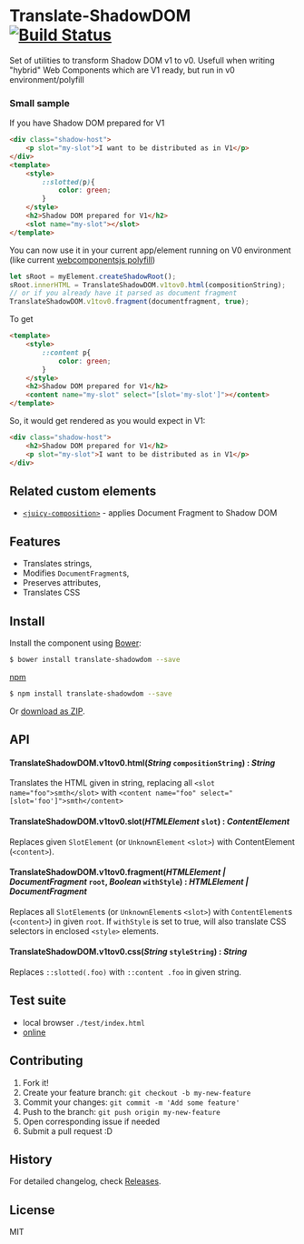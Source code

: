# Translate-ShadowDOM [![Build Status](https://travis-ci.org/tomalec/Translate-ShadowDOM.svg?branch=master)](https://travis-ci.org/tomalec/Translate-ShadowDOM)

Set of utilities to transform Shadow DOM v1 to v0.
Usefull when writing "hybrid" Web Components which are V1 ready, but run in v0 environment/polyfill


### Small sample

If you have Shadow DOM prepared for V1
```html
<div class="shadow-host">
    <p slot="my-slot">I want to be distributed as in V1</p>
</div>
<template>
    <style>
        ::slotted(p){
            color: green;
        }
    </style>
    <h2>Shadow DOM prepared for V1</h2>
    <slot name="my-slot"></slot>
</template>
```
You can now use it in your current app/element running on V0 environment (like current [webcomponentsjs polyfill](https://github.com/webcomponents/webcomponentsjs))
```javascript
let sRoot = myElement.createShadowRoot();
sRoot.innerHTML = TranslateShadowDOM.v1tov0.html(compositionString);
// or if you already have it parsed as document fragment
TranslateShadowDOM.v1tov0.fragment(documentfragment, true);
```
To get
```html
<template>
    <style>
        ::content p{
            color: green;
        }
    </style>
    <h2>Shadow DOM prepared for V1</h2>
    <content name="my-slot" select="[slot='my-slot']"></content>
</template>
```
So, it would get rendered as you would expect in V1:
```html
<div class="shadow-host">
    <h2>Shadow DOM prepared for V1</h2>
    <p slot="my-slot">I want to be distributed as in V1</p>
</div>
```


## Related custom elements

 - [`<juicy-composition>`](https://github.com/Juicy/juicy-composition) - applies Document Fragment to Shadow DOM

## Features

 - Translates strings,
 - Modifies `DocumentFragment`s,
 - Preserves attributes,
 - Translates CSS

## Install


Install the component using [Bower](http://bower.io/):

```sh
$ bower install translate-shadowdom --save
```
[npm](https://www.npmjs.com/)
```sh
$ npm install translate-shadowdom --save
```

Or [download as ZIP](https://github.com/Starcounter/translate-shadowdom/archive/master.zip).


## API

#### TranslateShadowDOM.v1tov0.html(_String_ `compositionString`) : _String_

Translates the HTML given in string, replacing all `<slot name="foo">smth</slot>` with `<content name="foo" select="[slot='foo']">smth</content>`

#### TranslateShadowDOM.v1tov0.slot(_HTMLElement_ `slot`) : _ContentElement_

Replaces given `SlotElement` (or `UnknownElement` `<slot>`) with ContentElement (`<content>`).

#### TranslateShadowDOM.v1tov0.fragment(_HTMLElement | DocumentFragment_ `root`, _Boolean_ `withStyle`) : _HTMLElement | DocumentFragment_

Replaces all `SlotElement`s (or `UnknownElement`s `<slot>`) with `ContentElement`s (`<content>`) in given `root`.
If `withStyle` is set to true, will also translate CSS selectors in enclosed `<style>` elements.

#### TranslateShadowDOM.v1tov0.css(_String_ `styleString`) : _String_

Replaces `::slotted(.foo)` with `::content .foo` in given string.

## Test suite

 - local browser `./test/index.html`
 - [online](http://tomalec.github.io/translate-shadowdom/test)

## Contributing

 1. Fork it!
 2. Create your feature branch: `git checkout -b my-new-feature`
 3. Commit your changes: `git commit -m 'Add some feature'`
 4. Push to the branch: `git push origin my-new-feature`
 5. Open corresponding issue if needed
 6. Submit a pull request :D

## History

For detailed changelog, check [Releases](https://github.com/tomalec/translate-shadowdom/releases).

## License

MIT
